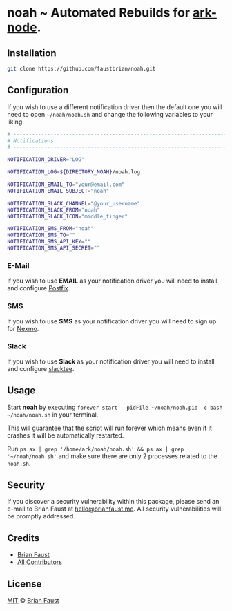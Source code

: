 # noah ~ Automated Rebuilds for [ark-node](https://github.com/ArkEcosystem/ark-node).

## Installation

```bash
git clone https://github.com/faustbrian/noah.git
```

## Configuration

If you wish to use a different notification driver then the default one you will need to open `~/noah/noah.sh` and change the following variables to your liking.

```bash
# --------------------------------------------------------------------------------------------------
# Notifications
# --------------------------------------------------------------------------------------------------

NOTIFICATION_DRIVER="LOG"

NOTIFICATION_LOG=${DIRECTORY_NOAH}/noah.log

NOTIFICATION_EMAIL_TO="your@email.com"
NOTIFICATION_EMAIL_SUBJECT="noah"

NOTIFICATION_SLACK_CHANNEL="@your_username"
NOTIFICATION_SLACK_FROM="noah"
NOTIFICATION_SLACK_ICON="middle_finger"

NOTIFICATION_SMS_FROM="noah"
NOTIFICATION_SMS_TO=""
NOTIFICATION_SMS_API_KEY=""
NOTIFICATION_SMS_API_SECRET=""
```

### E-Mail

If you wish to use **EMAIL** as your notification driver you will need to install and configure [Postfix](https://www.digitalocean.com/community/tutorials/how-to-install-and-configure-postfix-on-ubuntu-16-04).

### SMS

If you wish to use **SMS** as your notification driver you will need to sign up for [Nexmo](https://www.nexmo.com).

### Slack

If you wish to use **Slack** as your notification driver you will need to install and configure [slacktee](https://github.com/course-hero/slacktee).

## Usage

Start **noah** by executing `forever start --pidFile ~/noah/noah.pid -c bash ~/noah/noah.sh` in your terminal.

This will guarantee that the script will run forever which means even if it crashes it will be automatically restarted.

Run `ps ax | grep '/home/ark/noah/noah.sh' && ps ax | grep '~/noah/noah.sh'` and make sure there are only 2 processes related to the `noah.sh`.

## Security

If you discover a security vulnerability within this package, please send an e-mail to Brian Faust at hello@brianfaust.me. All security vulnerabilities will be promptly addressed.

## Credits

- [Brian Faust](https://github.com/faustbrian)
- [All Contributors](../../contributors)

## License

[MIT](LICENSE) © [Brian Faust](https://brianfaust.me)
